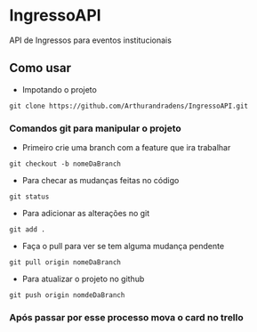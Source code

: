 # IngressoAPI
API de Ingressos para eventos institucionais 

## Como usar 
*  Impotando o projeto
```
git clone https://github.com/Arthurandradens/IngressoAPI.git
```
### Comandos git para manipular o projeto
*  Primeiro crie uma branch com a feature que ira trabalhar
```
git checkout -b nomeDaBranch
```
*  Para checar as mudanças feitas no código
```
git status
```
*  Para adicionar as alterações no git
```
git add .
```
*  Faça o pull para ver se tem alguma mudança pendente
```
git pull origin nomeDaBranch
```
*  Para atualizar o projeto no github
```
git push origin nomdeDaBranch
```

### Após passar por esse processo mova o card no trello

